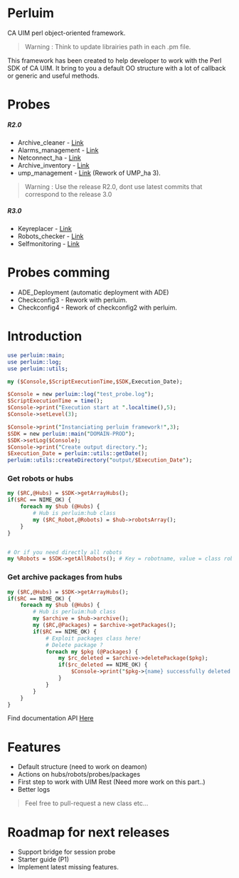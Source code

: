 # Perluim
CA UIM perl object-oriented framework.

> Warning : Think to update librairies path in each .pm file.

This framework has been created to help developer to work with the Perl SDK of CA UIM. It bring to you a default OO structure with a lot of callback or generic and useful methods.

# Probes 

##### R2.0
- Archive_cleaner   - [Link](https://github.com/fraxken/archive_cleaner)
- Alarms_management - [Link](https://github.com/fraxken/Alarms_management)
- Netconnect_ha     - [Link](https://github.com/fraxken/netconnect_ha)
- Archive_inventory - [Link](https://github.com/fraxken/archive_inventory)
- ump_management    - [Link](https://github.com/fraxken/ump_management) (Rework of UMP_ha 3). 

> Warning : Use the release R2.0, dont use latest commits that correspond to the release 3.0

##### R3.0 

- Keyreplacer - [Link](https://github.com/fraxken/keyreplacer)
- Robots_checker    - [Link](https://github.com/fraxken/robots_checker/tree/master)
- Selfmonitoring    - [Link](https://github.com/fraxken/selfmonitoring)

# Probes comming 

- ADE_Deployment (automatic deployment with ADE) 
- Checkconfig3 - Rework with perluim.
- Checkconfig4 - Rework of checkconfig2 with perluim. 

# Introduction 

```perl
use perluim::main;
use perluim::log;
use perluim::utils;

my ($Console,$ScriptExecutionTime,$SDK,Execution_Date);

$Console = new perluim::log("test_probe.log");
$ScriptExecutionTime = time();
$Console->print("Execution start at ".localtime(),5);
$Console->setLevel(3);

$Console->print("Instanciating perluim framework!",3);
$SDK = new perluim::main("DOMAIN-PROD");
$SDK->setLog($Console);
$Console->print("Create output directory.");
$Execution_Date = perluim::utils::getDate();
perluim::utils::createDirectory("output/$Execution_Date");
```

### Get robots or hubs 
```perl
my ($RC,@Hubs) = $SDK->getArrayHubs();
if($RC == NIME_OK) {
    foreach my $hub (@Hubs) {
        # Hub is perluim:hub class
        my ($RC_Robot,@Robots) = $hub->robotsArray();
    }
}


# Or if you need directly all robots 
my %Robots = $SDK->getAllRobots(); # Key = robotname, value = class robot
```

### Get archive packages from hubs 
```perl
my ($RC,@Hubs) = $SDK->getArrayHubs();
if($RC == NIME_OK) {
    foreach my $hub (@Hubs) {
        # Hub is perluim:hub class
        my $archive = $hub->archive();
        my ($RC,@Packages) = $archive->getPackages();
        if($RC == NIME_OK) {
            # Exploit packages class here!
            # Delete package ?
            foreach my $pkg (@Packages) {
                my $rc_deleted = $archive->deletePackage($pkg);
                if($rc_deleted == NIME_OK) {
                    $Console->print("$pkg->{name} successfully deleted from hub $hub->{name}");
                }
            }
        }
    }
}
```

Find documentation API [Here](https://github.com/fraxken/perluim/wiki)

# Features 

- Default structure (need to work on deamon)
- Actions on hubs/robots/probes/packages
- First step to work with UIM Rest (Need more work on this part..) 
- Better logs

> Feel free to pull-request a new class etc...

# Roadmap for next releases

- Support bridge for session probe
- Starter guide (P1)
- Implement latest missing features.
